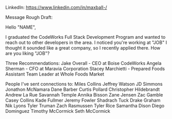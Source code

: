 LinkedIn:
https://www.linkedin.com/in/maxball-/

Message Rough Draft:

Hello "NAME",

I graduated the CodeWorks Full Stack Development Program and wanted to reach out to other developers in the area. I noticed you're working at "JOB" I thought it sounded like a great company, so I recently applied there. How are you liking "JOB"?  

Three Recommendations:
Jake Overall - CEO at Boise CodeWorks
Angela Sherman - CFO at Maravia Corporation
Stacey Marchietti - Prepared Foods Assistant Team Leader at Whole Foods Market

People I've sent connections to:
Miles Collins
Jeffrey Watson
JD Simmons
Jonathon McNamara
Dane Barber
Curtis Pollard
Christopher Hildebrandt 
Andrew La Rue
Savannah Temple
Annika Bisson 
Zane Jensen
Zac Gamble
Casey Collins
Kade Fullmer
Jeremy Fowler
Shadrach Tuck
Drake Graham
Nik Lyons
Tyler Truman
Zach Rasmussen
Tyler Rice
Samantha Dison
Diego Dominguez
Timothy McCormick
Seth McCormick